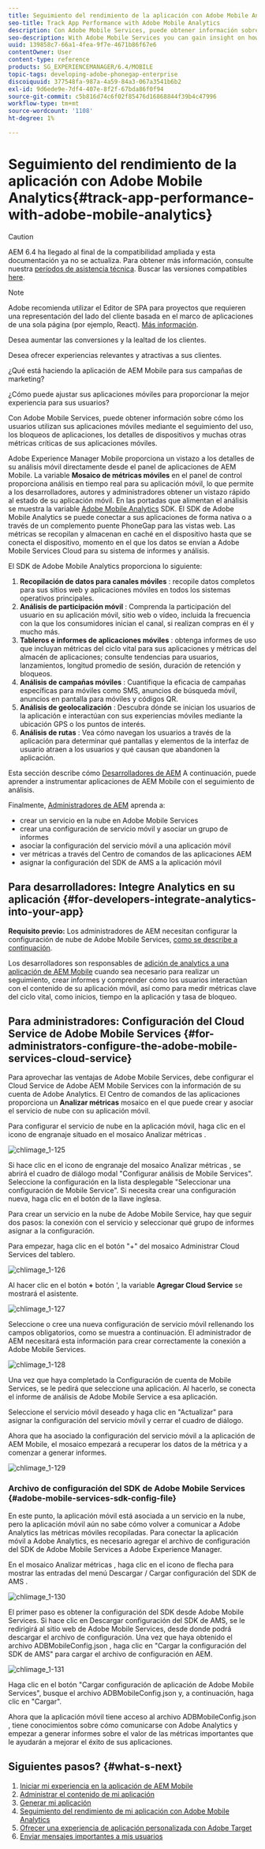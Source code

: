 ```yaml
---
title: Seguimiento del rendimiento de la aplicación con Adobe Mobile Analytics
seo-title: Track App Performance with Adobe Mobile Analytics
description: Con Adobe Mobile Services, puede obtener información sobre cómo los usuarios utilizan sus aplicaciones móviles mediante el seguimiento del uso, los bloqueos de aplicaciones, los detalles de dispositivos y muchas otras métricas críticas de sus aplicaciones móviles. Siga esta página para obtener más información.
seo-description: With Adobe Mobile Services you can gain insight on how your users are using your mobile apps by tracking usage, app crashes, device details and so many other critical metrics for your mobile apps. Follow this page to learn more.
uuid: 139858c7-66a1-4fea-9f7e-4671b86f67e6
contentOwner: User
content-type: reference
products: SG_EXPERIENCEMANAGER/6.4/MOBILE
topic-tags: developing-adobe-phonegap-enterprise
discoiquuid: 377548fa-987a-4a59-84a3-067a3541b6b2
exl-id: 9d6ede9e-7df4-407e-8f2f-67bda86f0f94
source-git-commit: c5b816d74c6f02f85476d16868844f39b4c47996
workflow-type: tm+mt
source-wordcount: '1108'
ht-degree: 1%

---
```


# Seguimiento del rendimiento de la aplicación con Adobe Mobile Analytics{#track-app-performance-with-adobe-mobile-analytics}

>[!CAUTION]
>
>AEM 6.4 ha llegado al final de la compatibilidad ampliada y esta documentación ya no se actualiza. Para obtener más información, consulte nuestra [períodos de asistencia técnica](https://helpx.adobe.com/es/support/programs/eol-matrix.html). Buscar las versiones compatibles [here](https://experienceleague.adobe.com/docs/).

>[!NOTE]
>
>Adobe recomienda utilizar el Editor de SPA para proyectos que requieren una representación del lado del cliente basada en el marco de aplicaciones de una sola página (por ejemplo, React). [Más información](/help/sites-developing/spa-overview.md).

Desea aumentar las conversiones y la lealtad de los clientes.

Desea ofrecer experiencias relevantes y atractivas a sus clientes.

¿Qué está haciendo la aplicación de AEM Mobile para sus campañas de marketing?

¿Cómo puede ajustar sus aplicaciones móviles para proporcionar la mejor experiencia para sus usuarios?

Con Adobe Mobile Services, puede obtener información sobre cómo los usuarios utilizan sus aplicaciones móviles mediante el seguimiento del uso, los bloqueos de aplicaciones, los detalles de dispositivos y muchas otras métricas críticas de sus aplicaciones móviles.

Adobe Experience Manager Mobile proporciona un vistazo a los detalles de su análisis móvil directamente desde el panel de aplicaciones de AEM Mobile. La variable **Mosaico de métricas móviles** en el panel de control proporciona análisis en tiempo real para su aplicación móvil, lo que permite a los desarrolladores, autores y administradores obtener un vistazo rápido al estado de su aplicación móvil. En las portadas que alimentan el análisis se muestra la variable [Adobe Mobile Analytics](https://www.adobe.com/ca/solutions/digital-analytics/mobile-web-apps-analytics.html) SDK. El SDK de Adobe Mobile Analytics se puede conectar a sus aplicaciones de forma nativa o a través de un complemento puente PhoneGap para las vistas web. Las métricas se recopilan y almacenan en caché en el dispositivo hasta que se conecta el dispositivo, momento en el que los datos se envían a Adobe Mobile Services Cloud para su sistema de informes y análisis.

El SDK de Adobe Mobile Analytics proporciona lo siguiente:

1. **Recopilación de datos para canales móviles** : recopile datos completos para sus sitios web y aplicaciones móviles en todos los sistemas operativos principales.
1. **Análisis de participación móvil** : Comprenda la participación del usuario en su aplicación móvil, sitio web o vídeo, incluida la frecuencia con la que los consumidores inician el canal, si realizan compras en él y mucho más.
1. **Tableros e informes de aplicaciones móviles** : obtenga informes de uso que incluyan métricas del ciclo vital para sus aplicaciones y métricas del almacén de aplicaciones; consulte tendencias para usuarios, lanzamientos, longitud promedio de sesión, duración de retención y bloqueos.
1. **Análisis de campañas móviles** : Cuantifique la eficacia de campañas específicas para móviles como SMS, anuncios de búsqueda móvil, anuncios en pantalla para móviles y códigos QR.
1. **Análisis de geolocalización** : Descubra dónde se inician los usuarios de la aplicación e interactúan con sus experiencias móviles mediante la ubicación GPS o los puntos de interés.
1. **Análisis de rutas** : Vea cómo navegan los usuarios a través de la aplicación para determinar qué pantallas y elementos de la interfaz de usuario atraen a los usuarios y qué causan que abandonen la aplicación.

Esta sección describe cómo [Desarrolladores de AEM](#developers) A continuación, puede aprender a instrumentar aplicaciones de AEM Mobile con el seguimiento de análisis.

Finalmente, [Administradores de AEM](#administrators) aprenda a:

* crear un servicio en la nube en Adobe Mobile Services
* crear una configuración de servicio móvil y asociar un grupo de informes
* asociar la configuración del servicio móvil a una aplicación móvil
* ver métricas a través del Centro de comandos de las aplicaciones AEM
* asignar la configuración del SDK de AMS a la aplicación móvil

## Para desarrolladores: Integre Analytics en su aplicación {#for-developers-integrate-analytics-into-your-app}

**Requisito previo:** Los administradores de AEM necesitan configurar la configuración de nube de Adobe Mobile Services, [como se describe a continuación](#amscloudserviceconfig).

Los desarrolladores son responsables de [adición de analytics a una aplicación de AEM Mobile](/help/mobile/phonegap-add-analytics-to-apps.md) cuando sea necesario para realizar un seguimiento, crear informes y comprender cómo los usuarios interactúan con el contenido de su aplicación móvil, así como para medir métricas clave del ciclo vital, como inicios, tiempo en la aplicación y tasa de bloqueo.

## Para administradores: Configuración del Cloud Service de Adobe Mobile Services {#for-administrators-configure-the-adobe-mobile-services-cloud-service}

Para aprovechar las ventajas de Adobe Mobile Services, debe configurar el Cloud Service de Adobe AEM Mobile Services con la información de su cuenta de Adobe Analytics. El Centro de comandos de las aplicaciones proporciona un **Analizar métricas** mosaico en el que puede crear y asociar el servicio de nube con su aplicación móvil.

Para configurar el servicio de nube en la aplicación móvil, haga clic en el icono de engranaje situado en el mosaico Analizar métricas .

![chlimage_1-125](assets/chlimage_1-125.png)

Si hace clic en el icono de engranaje del mosaico Analizar métricas , se abrirá el cuadro de diálogo modal &quot;Configurar análisis de Mobile Services&quot;. Seleccione la configuración en la lista desplegable &quot;Seleccionar una configuración de Mobile Service&quot;. Si necesita crear una configuración nueva, haga clic en el botón de la llave inglesa.

Para crear un servicio en la nube de Adobe Mobile Service, hay que seguir dos pasos: la conexión con el servicio y seleccionar qué grupo de informes asignar a la configuración.

Para empezar, haga clic en el botón &quot;+&quot; del mosaico Administrar Cloud Services del tablero.

![chlimage_1-126](assets/chlimage_1-126.png)

Al hacer clic en el botón **+** botón &#39;, la variable **Agregar Cloud Service** se mostrará el asistente.

![chlimage_1-127](assets/chlimage_1-127.png)

Seleccione o cree una nueva configuración de servicio móvil rellenando los campos obligatorios, como se muestra a continuación. El administrador de AEM necesitará esta información para crear correctamente la conexión a Adobe Mobile Services.

![chlimage_1-128](assets/chlimage_1-128.png)

Una vez que haya completado la Configuración de cuenta de Mobile Services, se le pedirá que seleccione una aplicación. Al hacerlo, se conecta el informe de análisis de Adobe Mobile Service a esa aplicación.

Seleccione el servicio móvil deseado y haga clic en &quot;Actualizar&quot; para asignar la configuración del servicio móvil y cerrar el cuadro de diálogo.

Ahora que ha asociado la configuración del servicio móvil a la aplicación de AEM Mobile, el mosaico empezará a recuperar los datos de la métrica y a comenzar a generar informes.

![chlimage_1-129](assets/chlimage_1-129.png)

### Archivo de configuración del SDK de Adobe Mobile Services {#adobe-mobile-services-sdk-config-file}

En este punto, la aplicación móvil está asociada a un servicio en la nube, pero la aplicación móvil aún no sabe cómo volver a comunicar a Adobe Analytics las métricas móviles recopiladas. Para conectar la aplicación móvil a Adobe Analytics, es necesario agregar el archivo de configuración del SDK de Adobe Mobile Services a Adobe Experience Manager.

En el mosaico Analizar métricas , haga clic en el icono de flecha para mostrar las entradas del menú Descargar / Cargar configuración del SDK de AMS .

![chlimage_1-130](assets/chlimage_1-130.png)

El primer paso es obtener la configuración del SDK desde Adobe Mobile Services. Si hace clic en Descargar configuración del SDK de AMS, se le redirigirá al sitio web de Adobe Mobile Services, desde donde podrá descargar el archivo de configuración. Una vez que haya obtenido el archivo ADBMobileConfig.json , haga clic en &quot;Cargar la configuración del SDK de AMS&quot; para cargar el archivo de configuración en AEM.

![chlimage_1-131](assets/chlimage_1-131.png)

Haga clic en el botón &quot;Cargar configuración de aplicación de Adobe Mobile Services&quot;, busque el archivo ADBMobileConfig.json y, a continuación, haga clic en &quot;Cargar&quot;.

Ahora que la aplicación móvil tiene acceso al archivo ADBMobileConfig.json , tiene conocimientos sobre cómo comunicarse con Adobe Analytics y empezar a generar informes sobre el valor de las métricas importantes que le ayudarán a mejorar el éxito de sus aplicaciones.

## Siguientes pasos? {#what-s-next}

1. [Iniciar mi experiencia en la aplicación de AEM Mobile](/help/mobile/starting-aem-phonegap-app.md)
1. [Administrar el contenido de mi aplicación](/help/mobile/phonegap-manage-app-content.md)
1. [Generar mi aplicación](/help/mobile/building-app-mobile-phonegap.md)
1. [Seguimiento del rendimiento de mi aplicación con Adobe Mobile Analytics](/help/mobile/phonegap-intro-to-app-analytics.md)
1. [Ofrecer una experiencia de aplicación personalizada con Adobe Target](/help/mobile/phonegap-aem-mobile-content-personalization.md)
1. [Enviar mensajes importantes a mis usuarios](/help/mobile/phonegap-push-notifications.md)
